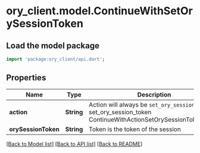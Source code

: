 # ory_client.model.ContinueWithSetOrySessionToken

## Load the model package
```dart
import 'package:ory_client/api.dart';
```

## Properties
Name | Type | Description | Notes
------------ | ------------- | ------------- | -------------
**action** | **String** | Action will always be `set_ory_session_token` set_ory_session_token ContinueWithActionSetOrySessionTokenString | 
**orySessionToken** | **String** | Token is the token of the session | 

[[Back to Model list]](../README.md#documentation-for-models) [[Back to API list]](../README.md#documentation-for-api-endpoints) [[Back to README]](../README.md)



